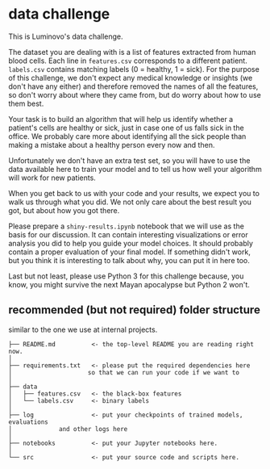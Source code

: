 # data challenge
This is Luminovo's data challenge.

The dataset you are dealing with is a list of features extracted from human blood cells. Each line in `features.csv` corresponds to a different patient. `labels.csv` contains matching labels (0 = healthy, 1 = sick). For the purpose of this challenge, we don't expect any medical knowledge or insights (we don't have any either) and therefore removed the names of all the features, so don't worry about where they came from, but do worry about how to use them best.

Your task is to build an algorithm that will help us identify whether a patient's cells are healthy or sick, just in case one of us falls sick in the office. We probably care more about identifying all the sick people than making a mistake about a healthy person every now and then.

Unfortunately we don't have an extra test set, so you will have to use the data available here to train your model and to tell us how well your algorithm will work for new patients. 

When you get back to us with your code and your results, we expect you to walk us through what you did. We not only care about the best result you got, but about how you got there.

Please prepare a `shiny-results.ipynb` notebook that we will use as the basis for our discussion. It can contain interesting visualizations or error analysis you did to help you guide your model choices. It should probably contain a proper evaluation of your final model. If something didn't work, but you think it is interesting to talk about why, you can put it in here too.

Last but not least, please use Python 3 for this challenge because, you know, you might survive the next Mayan apocalypse but Python 2 won't.

## recommended (but not required) folder structure
similar to the one we use at internal projects.

```
├── README.md          <- the top-level README you are reading right now.
│
├── requirements.txt   <- please put the required dependencies here 
│	            	  so that we can run your code if we want to
│
├── data	       
│   ├── features.csv   <- the black-box features
│   └── labels.csv     <- binary labels
│
├── log                <- put your checkpoints of trained models, evaluations 
│			  and other logs here
│
├── notebooks          <- put your Jupyter notebooks here.
│
└── src                <- put your source code and scripts here.
```

